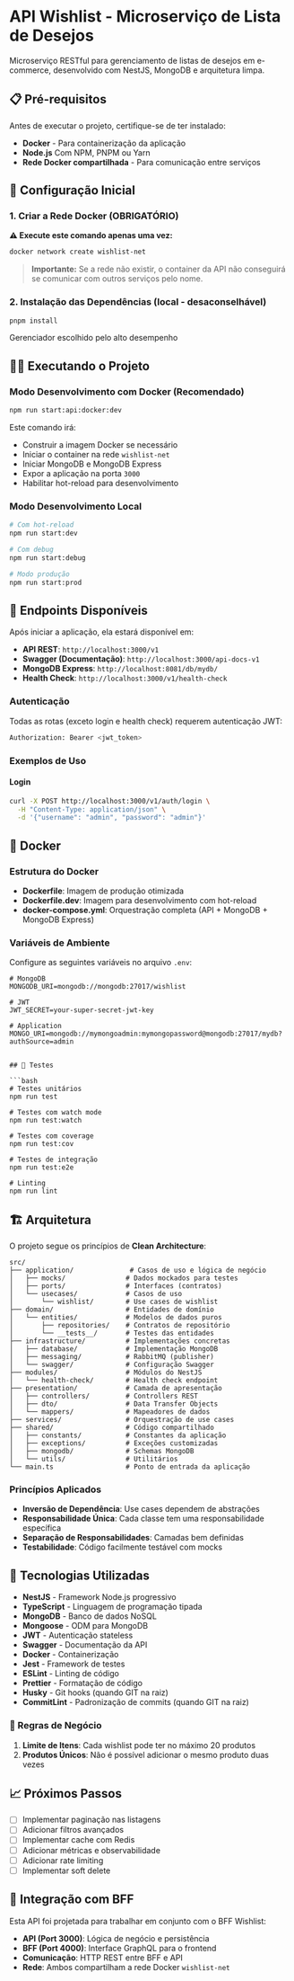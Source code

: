 # API Wishlist - Microserviço de Lista de Desejos

Microserviço RESTful para gerenciamento de listas de desejos em e-commerce, desenvolvido com NestJS, MongoDB e arquitetura limpa.

## 📋 Pré-requisitos

Antes de executar o projeto, certifique-se de ter instalado:

- **Docker** - Para containerização da aplicação
- **Node.js** Com NPM, PNPM ou Yarn
- **Rede Docker compartilhada** - Para comunicação entre serviços

## 🚀 Configuração Inicial

### 1. Criar a Rede Docker (OBRIGATÓRIO)

**⚠️ Execute este comando apenas uma vez:**

```bash
docker network create wishlist-net
```

> **Importante:** Se a rede não existir, o container da API não conseguirá se comunicar com outros serviços pelo nome.

### 2. Instalação das Dependências (local - desaconselhável)

```bash
pnpm install
```
Gerenciador escolhido pelo alto desempenho

## 🏃‍♂️ Executando o Projeto

### Modo Desenvolvimento com Docker (Recomendado)

```bash
npm run start:api:docker:dev
```

Este comando irá:

- Construir a imagem Docker se necessário
- Iniciar o container na rede `wishlist-net`
- Iniciar MongoDB e MongoDB Express
- Expor a aplicação na porta `3000`
- Habilitar hot-reload para desenvolvimento

### Modo Desenvolvimento Local

```bash
# Com hot-reload
npm run start:dev

# Com debug
npm run start:debug

# Modo produção
npm run start:prod
```

## 🔗 Endpoints Disponíveis

Após iniciar a aplicação, ela estará disponível em:

- **API REST**: `http://localhost:3000/v1`
- **Swagger (Documentação)**: `http://localhost:3000/api-docs-v1`
- **MongoDB Express**: `http://localhost:8081/db/mydb/`
- **Health Check**: `http://localhost:3000/v1/health-check`

### Autenticação

Todas as rotas (exceto login e health check) requerem autenticação JWT:

```bash
Authorization: Bearer <jwt_token>
```

### Exemplos de Uso

#### Login
```bash
curl -X POST http://localhost:3000/v1/auth/login \
  -H "Content-Type: application/json" \
  -d '{"username": "admin", "password": "admin"}'
```

## 🐳 Docker

### Estrutura do Docker

- **Dockerfile**: Imagem de produção otimizada
- **Dockerfile.dev**: Imagem para desenvolvimento com hot-reload
- **docker-compose.yml**: Orquestração completa (API + MongoDB + MongoDB Express)

### Variáveis de Ambiente

Configure as seguintes variáveis no arquivo `.env`:

```env
# MongoDB
MONGODB_URI=mongodb://mongodb:27017/wishlist

# JWT
JWT_SECRET=your-super-secret-jwt-key

# Application
MONGO_URI=mongodb://mymongoadmin:mymongopassword@mongodb:27017/mydb?authSource=admin


## 🧪 Testes

```bash
# Testes unitários
npm run test

# Testes com watch mode
npm run test:watch

# Testes com coverage
npm run test:cov

# Testes de integração
npm run test:e2e

# Linting
npm run lint
```

## 🏗️ Arquitetura

O projeto segue os princípios de **Clean Architecture**:

```text
src/
├── application/              # Casos de uso e lógica de negócio
│   ├── mocks/               # Dados mockados para testes
│   ├── ports/               # Interfaces (contratos)
│   └── usecases/            # Casos de uso
│       └── wishlist/        # Use cases de wishlist
├── domain/                  # Entidades de domínio
│   └── entities/            # Modelos de dados puros
│       ├── repositories/    # Contratos de repositório
│       └── __tests__/       # Testes das entidades
├── infrastructure/          # Implementações concretas
│   ├── database/            # Implementação MongoDB
│   ├── messaging/           # RabbitMQ (publisher)
│   └── swagger/             # Configuração Swagger
├── modules/                 # Módulos do NestJS
│   └── health-check/        # Health check endpoint
├── presentation/            # Camada de apresentação
│   ├── controllers/         # Controllers REST
│   ├── dto/                 # Data Transfer Objects
│   └── mappers/             # Mapeadores de dados
├── services/                # Orquestração de use cases
├── shared/                  # Código compartilhado
│   ├── constants/           # Constantes da aplicação
│   ├── exceptions/          # Exceções customizadas
│   ├── mongodb/             # Schemas MongoDB
│   └── utils/               # Utilitários
└── main.ts                  # Ponto de entrada da aplicação
```

### Princípios Aplicados

- **Inversão de Dependência**: Use cases dependem de abstrações
- **Responsabilidade Única**: Cada classe tem uma responsabilidade específica
- **Separação de Responsabilidades**: Camadas bem definidas
- **Testabilidade**: Código facilmente testável com mocks

## 🔧 Tecnologias Utilizadas

- **NestJS** - Framework Node.js progressivo
- **TypeScript** - Linguagem de programação tipada
- **MongoDB** - Banco de dados NoSQL
- **Mongoose** - ODM para MongoDB
- **JWT** - Autenticação stateless
- **Swagger** - Documentação da API
- **Docker** - Containerização
- **Jest** - Framework de testes
- **ESLint** - Linting de código
- **Prettier** - Formatação de código
- **Husky** - Git hooks (quando GIT na raiz)
- **CommitLint** - Padronização de commits (quando GIT na raiz)

### 🔄 Regras de Negócio

1. **Limite de Itens**: Cada wishlist pode ter no máximo 20 produtos
2. **Produtos Únicos**: Não é possível adicionar o mesmo produto duas vezes

## 📈 Próximos Passos

- [ ] Implementar paginação nas listagens
- [ ] Adicionar filtros avançados
- [ ] Implementar cache com Redis
- [ ] Adicionar métricas e observabilidade
- [ ] Adicionar rate limiting
- [ ] Implementar soft delete

## 🤝 Integração com BFF

Esta API foi projetada para trabalhar em conjunto com o BFF Wishlist:

- **API (Port 3000)**: Lógica de negócio e persistência
- **BFF (Port 4000)**: Interface GraphQL para o frontend
- **Comunicação**: HTTP REST entre BFF e API
- **Rede**: Ambos compartilham a rede Docker `wishlist-net`
